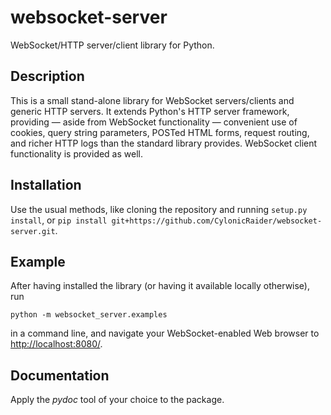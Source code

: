 # websocket-server

WebSocket/HTTP server/client library for Python.

## Description

This is a small stand-alone library for WebSocket servers/clients and generic
HTTP servers. It extends Python's HTTP server framework, providing — aside
from WebSocket functionality — convenient use of cookies, query string
parameters, POSTed HTML forms, request routing, and richer HTTP logs than
the standard library provides. WebSocket client functionality is provided as
well.

## Installation

Use the usual methods, like cloning the repository and running
`setup.py install`, or
`pip install git+https://github.com/CylonicRaider/websocket-server.git`.

## Example

After having installed the library (or having it available locally otherwise),
run

    python -m websocket_server.examples

in a command line, and navigate your WebSocket-enabled Web browser to
[http://localhost:8080/](http://localhost:8080/).

## Documentation

Apply the *pydoc* tool of your choice to the package.
